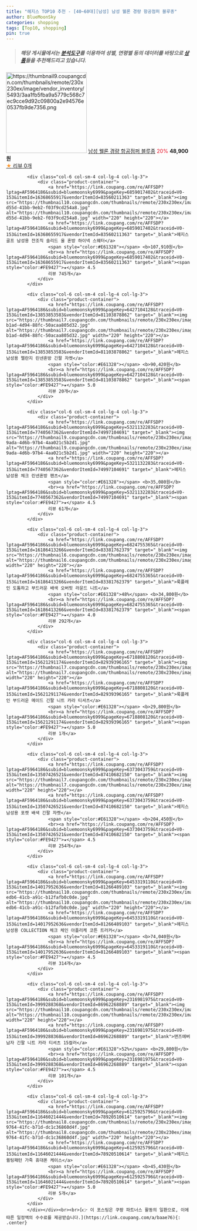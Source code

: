 ```yaml
---
title: "헤지스 TOP10 추천 - [40~60대][남성] 남성 웰론 경량 항공점퍼 블루종"
author: BlueMoonSky
categories: shopping
tags: [Top10, shopping]
pin: true
---
```


> ##### 해당 게시물에서는 [**분석도구**](https://itemscout.io/)를 이용하여 **성별**, **연령별** 등의 데이터를 바탕으로 [**상품**](https://link.coupang.com/a/baae76)들을 추천해드리고 있습니다.
<div class="container"><div class="row">
            <div class="col-6 col-sm-4 col-lg-4 col-lg-3">
                <div class="product-container">
                    <a href="https://link.coupang.com/re/AFFSDP?lptag=AF5964186&subid=bluemoonsky6999&pageKey=7704345993&traceid=V0-153&itemId=20635699863&vendorItemId=87709538528" target="_blank"><img src="https://thumbnail9.coupangcdn.com/thumbnails/remote/230x230ex/image/vendor_inventory/5493/3aa1fb5fba9a5779c568c7ec9cce9d92c09800a2e94576e0537fb9de7356.png" alt="https://thumbnail9.coupangcdn.com/thumbnails/remote/230x230ex/image/vendor_inventory/5493/3aa1fb5fba9a5779c568c7ec9cce9d92c09800a2e94576e0537fb9de7356.png" width="220" height="220"></a>
                    <a href="https://link.coupang.com/re/AFFSDP?lptag=AF5964186&subid=bluemoonsky6999&pageKey=7704345993&traceid=V0-153&itemId=20635699863&vendorItemId=87709538528" target="_blank">남성 웰론 경량 항공점퍼 블루종</a>
                    <span style="color:#E61328">20%</span> <b>48,900원</b>
                    <br><a href="https://link.coupang.com/re/AFFSDP?lptag=AF5964186&subid=bluemoonsky6999&pageKey=7704345993&traceid=V0-153&itemId=20635699863&vendorItemId=87709538528" target="_blank"><span style="color:#FE9427">★</span> 
                    리뷰 0개</a>
                </div>
            </div>
            
            <div class="col-6 col-sm-4 col-lg-4 col-lg-3">
                <div class="product-container">
                    <a href="https://link.coupang.com/re/AFFSDP?lptag=AF5964186&subid=bluemoonsky6999&pageKey=6859017402&traceid=V0-153&itemId=16368655917&vendorItemId=83560211363" target="_blank"><img src="https://thumbnail10.coupangcdn.com/thumbnails/remote/230x230ex/image/retail/images/2022/10/21/12/9/5ac2472f-d55d-41bb-9eb2-f03f9cd254a8.jpg" alt="https://thumbnail10.coupangcdn.com/thumbnails/remote/230x230ex/image/retail/images/2022/10/21/12/9/5ac2472f-d55d-41bb-9eb2-f03f9cd254a8.jpg" width="220" height="220"></a>
                    <a href="https://link.coupang.com/re/AFFSDP?lptag=AF5964186&subid=bluemoonsky6999&pageKey=6859017402&traceid=V0-153&itemId=16368655917&vendorItemId=83560211363" target="_blank">헤지스골프 남성용 잔조직 솔리드 울 혼방 하이넥 스웨터</a>
                    <span style="color:#E61328"></span> <b>107,910원</b>
                    <br><a href="https://link.coupang.com/re/AFFSDP?lptag=AF5964186&subid=bluemoonsky6999&pageKey=6859017402&traceid=V0-153&itemId=16368655917&vendorItemId=83560211363" target="_blank"><span style="color:#FE9427">★</span> 4.5
                    리뷰 745개</a>
                </div>
            </div>
            
            <div class="col-6 col-sm-4 col-lg-4 col-lg-3">
                <div class="product-container">
                    <a href="https://link.coupang.com/re/AFFSDP?lptag=AF5964186&subid=bluemoonsky6999&pageKey=6427104128&traceid=V0-153&itemId=13853853583&vendorItemId=81103878862" target="_blank"><img src="https://thumbnail7.coupangcdn.com/thumbnails/remote/230x230ex/image/retail/images/2022/03/30/12/3/2cbb0035-b1ad-4d94-88fc-50acaa805d32.jpg" alt="https://thumbnail7.coupangcdn.com/thumbnails/remote/230x230ex/image/retail/images/2022/03/30/12/3/2cbb0035-b1ad-4d94-88fc-50acaa805d32.jpg" width="220" height="220"></a>
                    <a href="https://link.coupang.com/re/AFFSDP?lptag=AF5964186&subid=bluemoonsky6999&pageKey=6427104128&traceid=V0-153&itemId=13853853583&vendorItemId=81103878862" target="_blank">헤지스 남성용 멜란지 린넨혼방 긴팔 자켓</a>
                    <span style="color:#E61328"></span> <b>90,420원</b>
                    <br><a href="https://link.coupang.com/re/AFFSDP?lptag=AF5964186&subid=bluemoonsky6999&pageKey=6427104128&traceid=V0-153&itemId=13853853583&vendorItemId=81103878862" target="_blank"><span style="color:#FE9427">★</span> 5.0
                    리뷰 20개</a>
                </div>
            </div>
            
            <div class="col-6 col-sm-4 col-lg-4 col-lg-3">
                <div class="product-container">
                    <a href="https://link.coupang.com/re/AFFSDP?lptag=AF5964186&subid=bluemoonsky6999&pageKey=5321132283&traceid=V0-153&itemId=7740567362&vendorItemId=74997104691" target="_blank"><img src="https://thumbnail9.coupangcdn.com/thumbnails/remote/230x230ex/image/retail/images/2021/04/08/13/5/57b54a07-9ada-4d6b-97b4-4aa021c5b2d1.jpg" alt="https://thumbnail9.coupangcdn.com/thumbnails/remote/230x230ex/image/retail/images/2021/04/08/13/5/57b54a07-9ada-4d6b-97b4-4aa021c5b2d1.jpg" width="220" height="220"></a>
                    <a href="https://link.coupang.com/re/AFFSDP?lptag=AF5964186&subid=bluemoonsky6999&pageKey=5321132283&traceid=V0-153&itemId=7740567362&vendorItemId=74997104691" target="_blank">헤지스 남성용 체크 린넨혼방 팬츠</a>
                    <span style="color:#E61328"></span> <b>35,080원</b>
                    <br><a href="https://link.coupang.com/re/AFFSDP?lptag=AF5964186&subid=bluemoonsky6999&pageKey=5321132283&traceid=V0-153&itemId=7740567362&vendorItemId=74997104691" target="_blank"><span style="color:#FE9427">★</span> 4.5
                    리뷰 61개</a>
                </div>
            </div>
            
            <div class="col-6 col-sm-4 col-lg-4 col-lg-3">
                <div class="product-container">
                    <a href="https://link.coupang.com/re/AFFSDP?lptag=AF5964186&subid=bluemoonsky6999&pageKey=6824755365&traceid=V0-153&itemId=16186413266&vendorItemId=83381762379" target="_blank"><img src="https://thumbnail6.coupangcdn.com/thumbnails/remote/230x230ex/image/vendor_inventory/5c5d/d6b43b3e217850ca2e4fcf45c9243d0889ce8a34f40e4943649a238de31e.jpg" alt="https://thumbnail6.coupangcdn.com/thumbnails/remote/230x230ex/image/vendor_inventory/5c5d/d6b43b3e217850ca2e4fcf45c9243d0889ce8a34f40e4943649a238de31e.jpg" width="220" height="220"></a>
                    <a href="https://link.coupang.com/re/AFFSDP?lptag=AF5964186&subid=bluemoonsky6999&pageKey=6824755365&traceid=V0-153&itemId=16186413266&vendorItemId=83381762379" target="_blank">룩플레인 도톰하고 부드러운 배색 오버핏 라운드 니트</a>
                    <span style="color:#E61328">48%</span> <b>34,800원</b>
                    <br><a href="https://link.coupang.com/re/AFFSDP?lptag=AF5964186&subid=bluemoonsky6999&pageKey=6824755365&traceid=V0-153&itemId=16186413266&vendorItemId=83381762379" target="_blank"><span style="color:#FE9427">★</span> 4.0
                    리뷰 292개</a>
                </div>
            </div>
            
            <div class="col-6 col-sm-4 col-lg-4 col-lg-3">
                <div class="product-container">
                    <a href="https://link.coupang.com/re/AFFSDP?lptag=AF5964186&subid=bluemoonsky6999&pageKey=6718808120&traceid=V0-153&itemId=15621291174&vendorItemId=82939396165" target="_blank"><img src="https://thumbnail7.coupangcdn.com/thumbnails/remote/230x230ex/image/vendor_inventory/776c/fe486aa13176d7bf80dda0091bbee92ca70338a97bc0ba4d5a8a5a8d549e.jpg" alt="https://thumbnail7.coupangcdn.com/thumbnails/remote/230x230ex/image/vendor_inventory/776c/fe486aa13176d7bf80dda0091bbee92ca70338a97bc0ba4d5a8a5a8d549e.jpg" width="220" height="220"></a>
                    <a href="https://link.coupang.com/re/AFFSDP?lptag=AF5964186&subid=bluemoonsky6999&pageKey=6718808120&traceid=V0-153&itemId=15621291174&vendorItemId=82939396165" target="_blank">룩플레인 부드러운 메이드 긴팔 니트 카라 티셔츠</a>
                    <span style="color:#E61328"></span> <b>29,800원</b>
                    <br><a href="https://link.coupang.com/re/AFFSDP?lptag=AF5964186&subid=bluemoonsky6999&pageKey=6718808120&traceid=V0-153&itemId=15621291174&vendorItemId=82939396165" target="_blank"><span style="color:#FE9427">★</span> 5.0
                    리뷰 1개</a>
                </div>
            </div>
            
            <div class="col-6 col-sm-4 col-lg-4 col-lg-3">
                <div class="product-container">
                    <a href="https://link.coupang.com/re/AFFSDP?lptag=AF5964186&subid=bluemoonsky6999&pageKey=6373043759&traceid=V0-153&itemId=13507426521&vendorItemId=87410682150" target="_blank"><img src="https://thumbnail7.coupangcdn.com/thumbnails/remote/230x230ex/image/vendor_inventory/7c1b/055f2abf9ee933cbcb4807b0aadd2931d96d4a24dc986bf91c94fd9d60be.jpg" alt="https://thumbnail7.coupangcdn.com/thumbnails/remote/230x230ex/image/vendor_inventory/7c1b/055f2abf9ee933cbcb4807b0aadd2931d96d4a24dc986bf91c94fd9d60be.jpg" width="220" height="220"></a>
                    <a href="https://link.coupang.com/re/AFFSDP?lptag=AF5964186&subid=bluemoonsky6999&pageKey=6373043759&traceid=V0-153&itemId=13507426521&vendorItemId=87410682150" target="_blank">헤지스 남성용 포켓 배색 긴팔 자켓</a>
                    <span style="color:#E61328"></span> <b>204,450원</b>
                    <br><a href="https://link.coupang.com/re/AFFSDP?lptag=AF5964186&subid=bluemoonsky6999&pageKey=6373043759&traceid=V0-153&itemId=13507426521&vendorItemId=87410682150" target="_blank"><span style="color:#FE9427">★</span> 4.5
                    리뷰 254개</a>
                </div>
            </div>
            
            <div class="col-6 col-sm-4 col-lg-4 col-lg-3">
                <div class="product-container">
                    <a href="https://link.coupang.com/re/AFFSDP?lptag=AF5964186&subid=bluemoonsky6999&pageKey=6453319110&traceid=V0-153&itemId=14017952636&vendorItemId=81266489103" target="_blank"><img src="https://thumbnail10.coupangcdn.com/thumbnails/remote/230x230ex/image/retail/images/2022/04/12/12/7/1419b422-edb6-41cb-a91c-b12fafb0c0de.jpg" alt="https://thumbnail10.coupangcdn.com/thumbnails/remote/230x230ex/image/retail/images/2022/04/12/12/7/1419b422-edb6-41cb-a91c-b12fafb0c0de.jpg" width="220" height="220"></a>
                    <a href="https://link.coupang.com/re/AFFSDP?lptag=AF5964186&subid=bluemoonsky6999&pageKey=6453319110&traceid=V0-153&itemId=14017952636&vendorItemId=81266489103" target="_blank">헤지스 남성용 COLLECTION 체크 체인 아플리케 코튼 트러커</a>
                    <span style="color:#E61328"></span> <b>74,040원</b>
                    <br><a href="https://link.coupang.com/re/AFFSDP?lptag=AF5964186&subid=bluemoonsky6999&pageKey=6453319110&traceid=V0-153&itemId=14017952636&vendorItemId=81266489103" target="_blank"><span style="color:#FE9427">★</span> 4.5
                    리뷰 314개</a>
                </div>
            </div>
            
            <div class="col-6 col-sm-4 col-lg-4 col-lg-3">
                <div class="product-container">
                    <a href="https://link.coupang.com/re/AFFSDP?lptag=AF5964186&subid=bluemoonsky6999&pageKey=2316981975&traceid=V0-153&itemId=3999288368&vendorItemId=86962268889" target="_blank"><img src="https://thumbnail10.coupangcdn.com/thumbnails/remote/230x230ex/image/vendor_inventory/916a/cdf79569c9903d5a1cc5dc72a85b11f5b433fcbfbbeddaf06caeae484dc5.jpg" alt="https://thumbnail10.coupangcdn.com/thumbnails/remote/230x230ex/image/vendor_inventory/916a/cdf79569c9903d5a1cc5dc72a85b11f5b433fcbfbbeddaf06caeae484dc5.jpg" width="220" height="220"></a>
                    <a href="https://link.coupang.com/re/AFFSDP?lptag=AF5964186&subid=bluemoonsky6999&pageKey=2316981975&traceid=V0-153&itemId=3999288368&vendorItemId=86962268889" target="_blank">맨즈에버 남자 긴팔 니트 카라 티셔츠 15컬러</a>
                    <span style="color:#E61328">52%</span> <b>29,800원</b>
                    <br><a href="https://link.coupang.com/re/AFFSDP?lptag=AF5964186&subid=bluemoonsky6999&pageKey=2316981975&traceid=V0-153&itemId=3999288368&vendorItemId=86962268889" target="_blank"><span style="color:#FE9427">★</span> 4.5
                    리뷰 101개</a>
                </div>
            </div>
            
            <div class="col-6 col-sm-4 col-lg-4 col-lg-3">
                <div class="product-container">
                    <a href="https://link.coupang.com/re/AFFSDP?lptag=AF5964186&subid=bluemoonsky6999&pageKey=6125925796&traceid=V0-153&itemId=11646021444&vendorItemId=78920510614" target="_blank"><img src="https://thumbnail8.coupangcdn.com/thumbnails/remote/230x230ex/image/retail/images/2021/10/14/19/0/86c1c6be-9764-41fc-b71d-dc1c36860d4f.jpg" alt="https://thumbnail8.coupangcdn.com/thumbnails/remote/230x230ex/image/retail/images/2021/10/14/19/0/86c1c6be-9764-41fc-b71d-dc1c36860d4f.jpg" width="220" height="220"></a>
                    <a href="https://link.coupang.com/re/AFFSDP?lptag=AF5964186&subid=bluemoonsky6999&pageKey=6125925796&traceid=V0-153&itemId=11646021444&vendorItemId=78920510614" target="_blank">헤지스 퀼팅패턴 가죽 휴대폰 케이스</a>
                    <span style="color:#E61328"></span> <b>45,430원</b>
                    <br><a href="https://link.coupang.com/re/AFFSDP?lptag=AF5964186&subid=bluemoonsky6999&pageKey=6125925796&traceid=V0-153&itemId=11646021444&vendorItemId=78920510614" target="_blank"><span style="color:#FE9427">★</span> 5.0
                    리뷰 5개</a>
                </div>
            </div>
            </div></div><br><br>[👉 이 포스팅은 쿠팡 파트너스 활동의 일환으로, 이에 따른 일정액의 수수료를 제공받습니다.](https://link.coupang.com/a/baae76){: .center}